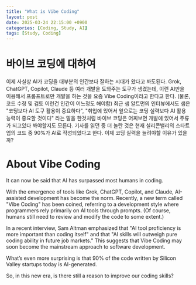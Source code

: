 ```yaml
---
title: "What is Vibe Coding"
layout: post
date: 2025-03-24 22:15:00 +0900
categories: [Coding, Study, AI]
tags: [Study, Coding]
---
```


# 바이브 코딩에 대하여
이제 사실상 AI가 코딩을 대부분의 인간보다 잘하는 시대가 왔다고 봐도된다.
Grok, ChatGPT, Copilot, Claude 등 여러 개발을 도와주는 도구가 생겼는데, 이런 AI만을 이용해서 프롬프트로만 개발을 하는 것을 요즘 Vibe Coding이라고 한다고 한다. (물론, 코드 수정 및 검토 이런건 인간이 어느정도 해야함)
최근 샘 알트먼의 인터뷰에서도 샘은 "코딩보다 AI 도구 활용이 중요하다", "취업에 있어서 앞으로는 코딩 실력보다 AI 활용 능력이 중요할 것이다" 라는 말을 한것처럼 바이브 코딩은 어찌보면 개발에 있어서 주류가 되고있다 봐야할지도 모른다.
기사를 읽던 중 더 놀란 것은 현재 실리콘밸리의 스타트업의 코드 중 90%가 AI로 작성되었다고 한다.
이제 코딩 실력을 늘려야할 이유가 있을까?


# About Vibe Coding
It can now be said that AI has surpassed most humans in coding.

With the emergence of tools like Grok, ChatGPT, Copilot, and Claude, AI-assisted development has become the norm. Recently, a new term called "Vibe Coding" has been coined, referring to a development style where programmers rely primarily on AI tools through prompts. (Of course, humans still need to review and modify the code to some extent.)

In a recent interview, Sam Altman emphasized that "AI tool proficiency is more important than coding itself" and that "AI skills will outweigh pure coding ability in future job markets." This suggests that Vibe Coding may soon become the mainstream approach to software development.

What’s even more surprising is that 90% of the code written by Silicon Valley startups today is AI-generated.

So, in this new era, is there still a reason to improve our coding skills?